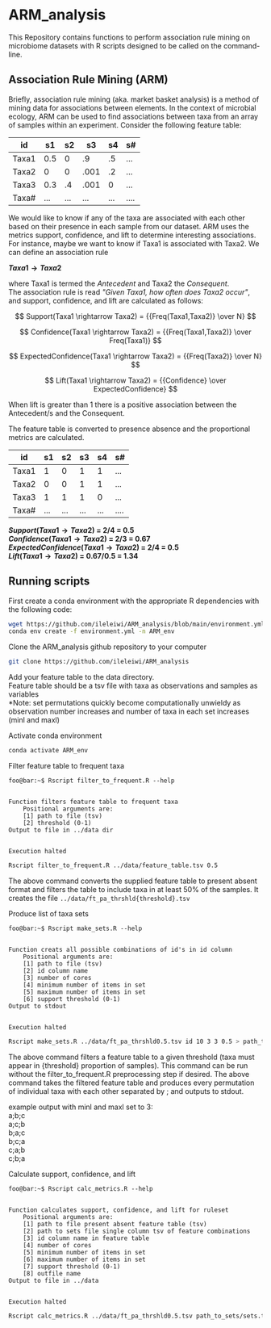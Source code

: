 # ARM_analysis
This Repository contains functions to perform association rule mining on microbiome datasets with R scripts designed to be called on the command-line.

## Association Rule Mining (ARM)
Briefly, association rule mining (aka. market basket analysis)  is a method of mining data for associations between elements. In the context of microbial ecology, ARM can be used to find associations between taxa from an array of samples within an experiment. Consider the following feature table:

| id    | s1  | s2  | s3   | s4  | s#   |
|-------|-----|-----|------|-----|------|
| Taxa1 | 0.5 | 0   | .9   | .5  | ...  |
| Taxa2 | 0   | 0   | .001 | .2  | ...  |
| Taxa3 | 0.3 | .4  | .001 | 0   | ...  |
| Taxa# | ... | ... | ...  | ... | .... |

We would like to know if any of the taxa are associated with each other based on their presence in each sample from our dataset.
ARM uses the metrics support, confidence, and lift to determine interesting associations. For instance, maybe we want to know if Taxa1 is associated with Taxa2.
We can define an association rule

**$Taxa1 \rightarrow Taxa2$**

where Taxa1 is termed the *Antecedent* and Taxa2 the *Consequent*. <br />
The association rule is read *"Given Taxa1, how often does Taxa2 occur"*, and support, confidence, and lift are calculated as follows:

$$ Support(Taxa1 \rightarrow Taxa2) = {{Freq(Taxa1,Taxa2)} \over N} $$

$$ Confidence(Taxa1 \rightarrow Taxa2) = {{Freq(Taxa1,Taxa2)} \over Freq(Taxa1)} $$

$$ ExpectedConfidence(Taxa1 \rightarrow Taxa2) = {{Freq(Taxa2)} \over N} $$

$$ Lift(Taxa1 \rightarrow Taxa2) = {{Confidence} \over ExpectedConfidence} $$

When lift is greater than 1 there is a positive association between the Antecedent/s and the Consequent.

The feature table is converted to presence absence and the proportional metrics are calculated.

| id    | s1  | s2  | s3  | s4  | s#   |
|-------|-----|-----|-----|-----|------|
| Taxa1 | 1   | 0   | 1   | 1   | ...  |
| Taxa2 | 0   | 0   | 1   | 1   | ...  |
| Taxa3 | 1   | 1   | 1   | 0   | ...  |
| Taxa# | ... | ... | ... | ... | .... |

**$Support(Taxa1 \rightarrow Taxa2)$ = 2/4 = 0.5** <br />
**$Confidence(Taxa1 \rightarrow Taxa2)$ = 2/3 = 0.67** <br />
**$ExpectedConfidence(Taxa1 \rightarrow Taxa2)$ = 2/4 = 0.5** <br />
**$Lift(Taxa1 \rightarrow Taxa2)$ = 0.67/0.5 = 1.34**

## Running scripts
First create a conda environment with the appropriate R dependencies with the following code:
```bash
wget https://github.com/ileleiwi/ARM_analysis/blob/main/environment.yml
conda env create -f environment.yml -n ARM_env
```

Clone the ARM_analysis github repository to your computer
```bash
git clone https://github.com/ileleiwi/ARM_analysis
```
Add your feature table to the data directory.<br />
Feature table should be a tsv file with taxa as observations and samples as variables<br />
*Note: set permutations quickly become computationally unwieldy as observation number increases and number of taxa in each set increases (minl and maxl)

Activate conda environment
```bash
conda activate ARM_env
```

Filter feature table to frequent taxa
```console
foo@bar:~$ Rscript filter_to_frequent.R --help


Function filters feature table to frequent taxa
	Positional arguments are:
	[1] path to file (tsv)
	[2] threshold (0-1)
Output to file in ../data dir


Execution halted
```
```bash
Rscript filter_to_frequent.R ../data/feature_table.tsv 0.5
```
The above command converts the supplied feature table to present absent format and filters the table to include taxa in at least 50% of the samples. It creates the file `../data/ft_pa_thrshld{threshold}.tsv`

Produce list of taxa sets
```console
foo@bar:~$ Rscript make_sets.R --help


Function creats all possible combinations of id's in id column
	Positional arguments are:
	[1] path to file (tsv)
	[2] id column name
	[3] number of cores
	[4] minimum number of items in set
	[5] maximum number of items in set
	[6] support threshold (0-1)
Output to stdout


Execution halted

```
```bash
Rscript make_sets.R ../data/ft_pa_thrshld0.5.tsv id 10 3 3 0.5 > path_to_sets/sets.txt
```
The above command filters a feature table to a given threshold (taxa must appear in {threshold} proportion of samples). This command can be run without the filter_to_frequent.R preprocessing step if desired. The above command takes the filtered feature table and produces every permutation of individual taxa with each other separated by ; and outputs to stdout.<br />

example output with minl and maxl set to 3:<br />
a;b;c<br />
a;c;b<br />
b;a;c<br />
b;c;a<br />
c;a;b<br />
c;b;a<br />

Calculate support, confidence, and lift
```console
foo@bar:~$ Rscript calc_metrics.R --help


Function calculates support, confidence, and lift for ruleset
	Positional arguments are:
	[1] path to file present absent feature table (tsv)
	[2] path to sets file single column tsv of feature combinations
	[3] id column name in feature table
	[4] number of cores
	[5] minimum number of items in set
	[6] maximum number of items in set
	[7] support threshold (0-1)
	[8] outfile name
Output to file in ../data


Execution halted

```
```bash
Rscript calc_metrics.R ../data/ft_pa_thrshld0.5.tsv path_to_sets/sets.txt id 10 3 6 0.5 lift_support_confidence_rules.tsv
```




